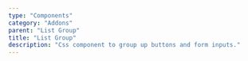 ```yaml
---
type: "Components"
category: "Addons"
parent: "List Group"
title: "List Group"
description: "Css component to group up buttons and form inputs."
---
```

